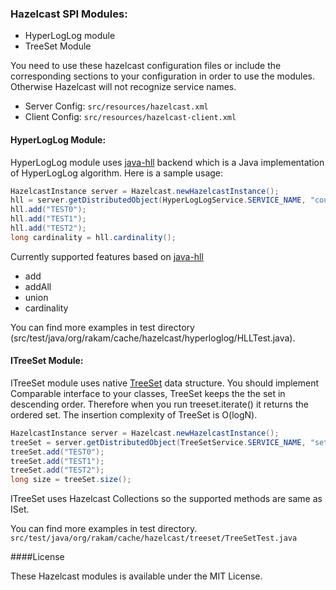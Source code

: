### Hazelcast SPI Modules:
* HyperLogLog module
* TreeSet Module

You need to use these hazelcast configuration files or include the corresponding sections to your configuration in order to use the modules. Otherwise Hazelcast will not recognize service names.
* Server Config: ```src/resources/hazelcast.xml```
* Client Config: ```src/resources/hazelcast-client.xml```

#### HyperLogLog Module:
HyperLogLog module uses [java-hll](https://github.com/aggregateknowledge/java-hll) backend which is a Java implementation of HyperLogLog algorithm. Here is a sample usage:
```java
HazelcastInstance server = Hazelcast.newHazelcastInstance();
hll = server.getDistributedObject(HyperLogLogService.SERVICE_NAME, "counter");
hll.add("TEST0");
hll.add("TEST1");
hll.add("TEST2");
long cardinality = hll.cardinality();
```
Currently supported features based on [java-hll](https://github.com/aggregateknowledge/java-hll)
* add
* addAll
* union
* cardinality

You can find more examples in test directory (src/test/java/org/rakam/cache/hazelcast/hyperloglog/HLLTest.java).

#### ITreeSet Module:
ITreeSet module uses native [TreeSet](http://docs.oracle.com/javase/6/docs/api/java/util/TreeSet.html) data structure. You should implement Comparable interface to your classes, TreeSet keeps the the set in descending order. Therefore when you run treeset.iterate() it returns the ordered set. The insertion complexity of TreeSet is O(logN).
```java
HazelcastInstance server = Hazelcast.newHazelcastInstance();
treeSet = server.getDistributedObject(TreeSetService.SERVICE_NAME, "set");
treeSet.add("TEST0");
treeSet.add("TEST1");
treeSet.add("TEST2");
long size = treeSet.size();
```
ITreeSet uses Hazelcast Collections so the supported methods are same as ISet.

You can find more examples in test directory. ```src/test/java/org/rakam/cache/hazelcast/treeset/TreeSetTest.java```

####License

These Hazelcast modules is available under the MIT License.

